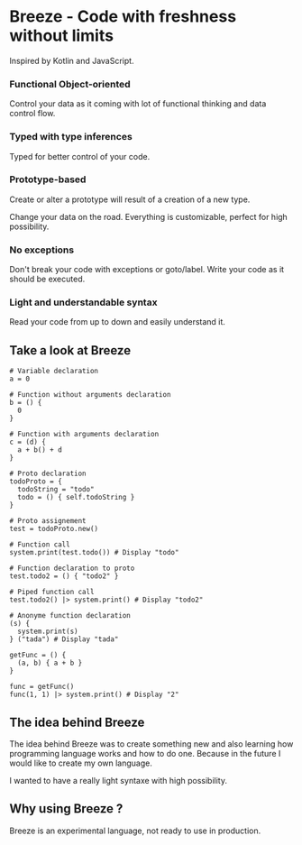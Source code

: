 # Breeze - Code with freshness without limits

Inspired by Kotlin and JavaScript.

### Functional Object-oriented

Control your data as it coming with lot of functional thinking and data control flow.

### Typed with type inferences

Typed for better control of your code.

### Prototype-based

Create or alter a prototype will result of a creation of a new type.

Change your data on the road. Everything is customizable, perfect for high possibility.

### No exceptions

Don't break your code with exceptions or goto/label. Write your code as it should be executed.

### Light and understandable syntax

Read your code from up to down and easily understand it.

## Take a look at Breeze

```breeze
# Variable declaration
a = 0

# Function without arguments declaration
b = () {
  0
}

# Function with arguments declaration
c = (d) {
  a + b() + d
}

# Proto declaration
todoProto = {
  todoString = "todo"
  todo = () { self.todoString }
}

# Proto assignement
test = todoProto.new()

# Function call
system.print(test.todo()) # Display "todo"

# Function declaration to proto
test.todo2 = () { "todo2" }

# Piped function call
test.todo2() |> system.print() # Display "todo2"

# Anonyme function declaration
(s) {
  system.print(s)
} ("tada") # Display "tada"

getFunc = () {
  (a, b) { a + b }
}

func = getFunc()
func(1, 1) |> system.print() # Display "2"
```

## The idea behind Breeze

The idea behind Breeze was to create something new and also learning how programming language works and how to do one. Because in the future I would like to create my own language.

I wanted to have a really light syntaxe with high possibility.

## Why using Breeze ?



Breeze is an experimental language, not ready to use in production.
